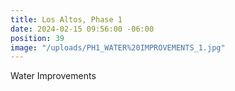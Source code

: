 ```yaml
---
title: Los Altos, Phase 1
date: 2024-02-15 09:56:00 -06:00
position: 39
image: "/uploads/PH1_WATER%20IMPROVEMENTS_1.jpg"
---
```


Water Improvements